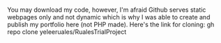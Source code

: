 # 
You may download my code, however, I'm afraid Github serves static webpages only and not dynamic which is why I was able to create and publish my portfolio here (not PHP made).
Here's the link for cloning: gh repo clone yeleeruales/RualesTrialProject
